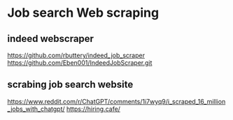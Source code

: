 

# Job search Web scraping 
## indeed webscraper 
https://github.com/rbuttery/indeed_job_scraper
https://github.com/Eben001/IndeedJobScraper.git
## scrabing job search website 
https://www.reddit.com/r/ChatGPT/comments/1i7wyq9/i_scraped_16_million_jobs_with_chatgpt/
https://hiring.cafe/